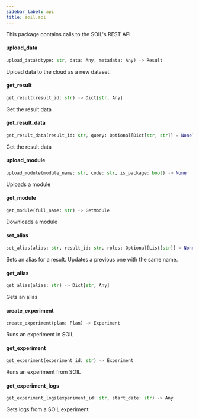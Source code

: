 ```yaml
---
sidebar_label: api
title: soil.api
---
```


This package contains calls to the SOIL&#x27;s REST API

#### upload\_data

```python
upload_data(dtype: str, data: Any, metadata: Any) -> Result
```

Upload data to the cloud as a new dataset.

#### get\_result

```python
get_result(result_id: str) -> Dict[str, Any]
```

Get the result data

#### get\_result\_data

```python
get_result_data(result_id: str, query: Optional[Dict[str, str]] = None) -> Dict[str, Any]
```

Get the result data

#### upload\_module

```python
upload_module(module_name: str, code: str, is_package: bool) -> None
```

Uploads a module

#### get\_module

```python
get_module(full_name: str) -> GetModule
```

Downloads a module

#### set\_alias

```python
set_alias(alias: str, result_id: str, roles: Optional[List[str]] = None) -> None
```

Sets an alias for a result. Updates a previous one with the same name.

#### get\_alias

```python
get_alias(alias: str) -> Dict[str, Any]
```

Gets an alias

#### create\_experiment

```python
create_experiment(plan: Plan) -> Experiment
```

Runs an experiment in SOIL

#### get\_experiment

```python
get_experiment(experiment_id: str) -> Experiment
```

Runs an experiment from SOIL

#### get\_experiment\_logs

```python
get_experiment_logs(experiment_id: str, start_date: str) -> Any
```

Gets logs from a SOIL experiment

